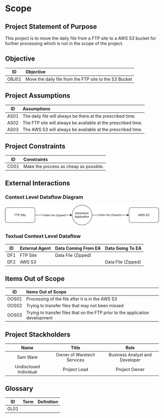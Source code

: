 # Scope

## Project Statement of Purpose
This project is to move the daily file from a FTP site to a AWS S3 bucket for further processing which is not in the scope of the project.

## Objective
| ID | Objective |
|:---:|:---|
|OBJ01|Move the daily file from the FTP site to the S3 Bucket|

## Project Assumptions
| ID | Assumptions |
|:---:|:---|
|AS01|The daily file will always be there at the prescribed time.|
|AS02|The FTP site will always be available at the prescribed time.|
|AS03|The AWS S3 will always be available at the prescribed time.|

## Project Constraints
| ID | Constraints|
|:---:|:---|
|CO01|Make the process as cheap as possible.|

## External Interactions
### Context Level Dataflow Diagram
![Context Level Dataflow Diagram](context_level_dataflow_diagram.svg)

### Textual Context Level Dataflow
| ID  | External Agent | Data Coming From EA |  Data Going To EA  |
| --- | -------------- | ------------------- | ------------------ |
| DF1 | FTP Site       | Data File (Zipped)  |                    |
| DF2 | AWS S3         |                     | Data File (Zipped) |

## Items Out of Scope
| ID | Items Out of Scope |
|:---:|:---|
|OOS01| Processing of the file after it is in the AWS S3 |
|OOS02| Trying to transfer files that may not been missed |
|OOS03| Trying to transfer files that on the FTP prior to the application development |

## Project Stackholders
| Name | Title | Role |
|:---:|:---:|:---:|
| Sam Ware | Owner of Waretech Services | Business Analyst and Developer |
| Undisclosed Individual | Project Lead | Project Owner |

## Glossary
| ID | Term | Definition |
|:---:|:---:|:---:|
|GL01|||